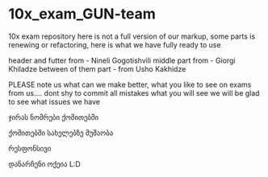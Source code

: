 # 10x_exam_GUN-team
10x exam repository 
here is not a full version of our markup, some parts is renewing or refactoring, here is what we have fully ready to use 


header and futter from - Nineli Gogotishvili
middle part  from - Giorgi Khiladze
between of them part - from Usho Kakhidze

PLEASE note us what can we make better, what you like to see on exams from us....
dont shy to commit all mistakes what you will see
we will be glad to see what issues we have



ჯირას ნომრები ქომითებში

ქომითებში სახელებზე მუშაობა

რესფონსივი


დანარჩენი ოქეია L:D

